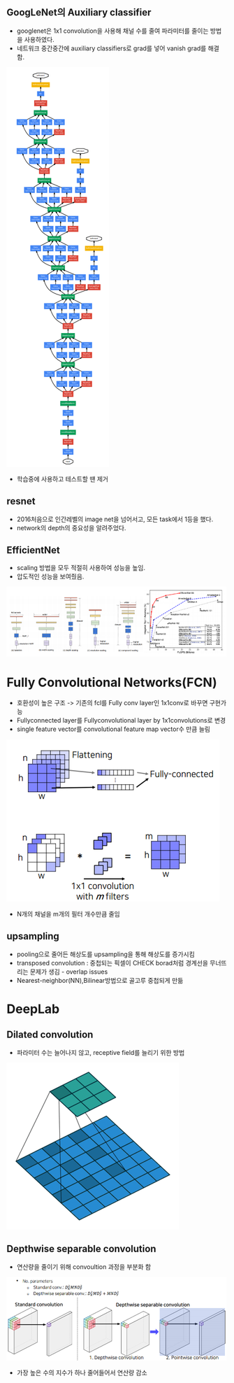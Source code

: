 ## GoogLeNet의 Auxiliary classifier
- googlenet은 1x1 convolution을 사용해 채널 수를 줄여 파라미터를 줄이는 방법을 사용하였다.
- 네트워크 중간중간에 auxiliary classifiers로 grad를 넣어 vanish grad를 해결 함.
<img src=image/googlenet.png>
 
- 학습중에 사용하고 테스트할 땐 제거

## resnet
- 2016처음으로 인간레벨의 image net을 넘어서고, 모든 task에서 1등을 했다.
- network의 depth의 중요성을 알려주었다.

## EfficientNet
- scaling 방법을 모두 적절히 사용하여 성능을 높임.
- 압도적인 성능을 보여줬음.
<img src=image/efficientnet.PNG>
 
# Fully Convolutional Networks(FCN)
- 호환성이 높은 구조 -> 기존의 fcl를 Fully conv layer인  1x1conv로 바꾸면 구현가능
- Fullyconnected layer를 Fullyconvolutional layer by 1x1convolutions로 변경
- single feature vector를 convolutional feature map vector수 만큼 늘림

<img src=image/FCN.PNG>
 
- N개의 채널을 m개의 필터 개수만큼 줄임

## upsampling
- pooling으로 줄어든 해상도를 upsampling을 통해 해상도를 증가시킴
- transposed convolution : 중첩되는 픽셀이 CHECK borad처럼 경계선을 무너뜨리는 문제가 생김 - overlap issues
- Nearest-neighbor(NN),Bilinear방법으로 골고루 중첩되게 만듦

# DeepLab

## Dilated convolution
- 파라미터 수는 늘어나지 않고, receptive field를 늘리기 위한 방법
<img src=image/dilated.PNG>

## Depthwise separable convolution
- 연산량을 줄이기 위해 convoultion 과정을 부분화 함
<img src=image/depthwise.png>
 
- 가장 높은 수의 지수가 하나 줄어들어서 연산량 감소

